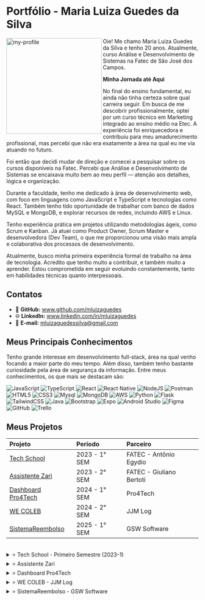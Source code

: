 # Portfólio - Maria Luiza Guedes da Silva

<img align="left" src="https://github.com/user-attachments/assets/a569f4e4-412a-483f-8e99-dee316e6b20d" alt="my-profile" width="250"/>

Oie! Me chamo Maria Luiza Guedes da Silva e tenho 20 anos. Atualmente, curso Análise e Desenvolvimento de Sistemas na Fatec de São José dos Campos.

**Minha Jornada até Aqui**

No final do ensino fundamental, eu ainda não tinha certeza sobre qual carreira seguir. Em busca de me descobrir profissionalmente, optei por um curso técnico em Marketing integrado ao ensino médio na Etec. A experiência foi enriquecedora e contribuiu para meu amadurecimento profissional, mas percebi que não era exatamente a área na qual eu me via atuando no futuro.

Foi então que decidi mudar de direção e comecei a pesquisar sobre os cursos disponíveis na Fatec. Percebi que Análise e Desenvolvimento de Sistemas se encaixava muito bem ao meu perfil — atenção aos detalhes, lógica e organização.

Durante a faculdade, tenho me dedicado à área de desenvolvimento web, com foco em linguagens como JavaScript e TypeScript e tecnologias como React. Também tenho tido oportunidade de trabalhar com banco de dados MySQL e MongoDB, e explorar recursos de redes, incluindo AWS e Linux.

Tenho experiência prática em projetos utilizando metodologias ágeis, como Scrum e Kanban. Já atuei como Product Owner, Scrum Master e desenvolvedora (Dev Team), o que me proporcionou uma visão mais ampla e colaborativa dos processos de desenvolvimento.

Atualmente, busco minha primeira experiência formal de trabalho na área de tecnologia. Acredito que tenho muito a contribuir, e também muito a aprender. Estou comprometida em seguir evoluindo constantemente, tanto em habilidades técnicas quanto interpessoais.


## Contatos

- 🐙 **GitHub:** www.github.com/mluizaguedes
- 🌐 **LinkedIn:** www.linkedin.com/in/mluizaguedes
- 💌 **E-mail:** mluizaguedessilva@gmail.com

## Meus Principais Conhecimentos

Tenho grande interesse em desenvolvimento full-stack, área na qual venho focando a maior parte do meu tempo. Além disso, também tenho bastante curiosidade pela área de segurança da informação. Entre meus conhecimentos, os que mais se destacam são:

![JavaScript](https://img.shields.io/badge/javascript-F7DF1E.svg?style=for-the-badge&logo=javascript&logoColor=black)
![TypeScript](https://img.shields.io/badge/typescript-3178C6.svg?style=for-the-badge&logo=typescript&logoColor=white)
![React](https://img.shields.io/badge/react-61DAFB.svg?style=for-the-badge&logo=react&logoColor=black)
![React Native](https://img.shields.io/badge/react_native-61DAFB.svg?style=for-the-badge&logo=react&logoColor=black)
![NodeJS](https://img.shields.io/badge/node.js-339933.svg?style=for-the-badge&logo=node.js&logoColor=white)
![Postman](https://img.shields.io/badge/Postman-FF6C37.svg?style=for-the-badge&logo=Postman&logoColor=white)
![HTML5](https://img.shields.io/badge/html5-E34F26.svg?style=for-the-badge&logo=html5&logoColor=white)
![CSS3](https://img.shields.io/badge/css3-1572B6.svg?style=for-the-badge&logo=css3&logoColor=white)
![Mysql](https://img.shields.io/badge/mysql-4479A1.svg?style=for-the-badge&logo=mysql&logoColor=white)
![MongoDB](https://img.shields.io/badge/mongodb-47A248.svg?style=for-the-badge&logo=mongodb&logoColor=white)
![AWS](https://img.shields.io/badge/aws-232F3E.svg?style=for-the-badge&logo=amazonaws&logoColor=white)
![Python](https://img.shields.io/badge/python-3776AB.svg?style=for-the-badge&logo=python&logoColor=white)
![Flask](https://img.shields.io/badge/flask-000000.svg?style=for-the-badge&logo=flask&logoColor=white)
![TailwindCSS](https://img.shields.io/badge/tailwindcss-38B2AC.svg?style=for-the-badge&logo=tailwind-css&logoColor=white)
![Java](https://img.shields.io/badge/Java-007396.svg?style=for-the-badge&logo=openjdk&logoColor=white)
![Bootstrap](https://img.shields.io/badge/bootstrap-563D7C.svg?style=for-the-badge&logo=bootstrap&logoColor=white)
![Expo](https://img.shields.io/badge/expo-1C1C1C.svg?style=for-the-badge&logo=expo&logoColor=white)
![Android Studio](https://img.shields.io/badge/Android%20Studio-3DDC84.svg?style=for-the-badge&logo=android-studio&logoColor=black)
![Figma](https://img.shields.io/badge/figma-F24E1E.svg?style=for-the-badge&logo=figma&logoColor=white)
![GitHub](https://img.shields.io/badge/github-181717.svg?style=for-the-badge&logo=github&logoColor=white)
![Trello](https://img.shields.io/badge/trello-0052CC.svg?style=for-the-badge&logo=trello&logoColor=white)

## Meus Projetos

|   Projeto  |  Período  |    Parceiro    |
| :---   | :---    | :---      |
| <a href ="#techshool">Tech School</a>  | 2023 - 1° SEM  | FATEC - Antônio Egydio |
| <a href ="#zari">Assistente Zari</a>  | 2023 - 2° SEM  | FATEC - Giuliano Bertoti |
| <a href ="#dashboard">Dashboard Pro4Tech</a>  | 2024 - 1° SEM  | Pro4Tech |
| <a href ="#wecoleb">WE COLEB</a>  | 2024 - 2° SEM  | JJM Log |
| <a href ="#reembolso">SistemaReembolso</a>  | 2025 - 1° SEM  | GSW Software |

<br />
<span id="techshool">

<details>
 <summary>
  ⭐ Tech School - Primeiro Semestre (2023-1)
 </summary>

<br />
Esse projeto foi desenvolvido no primeiro semestre do curso, em parceria com o colaborador interno Antônio Egydio.
 
O problema surgiu a partir da necessidade de uma empresa que queria adotar a metodologia ágil SCRUM, mas seus colaboradores ainda não tinham conhecimento suficiente sobre os conceitos, processos e práticas envolvidas.
 
Solução: desenvolvemos um sistema web com o objetivo de explicar, de forma clara e prática, os principais elementos do SCRUM: papéis, artefatos, eventos e habilidades necessárias. O foco foi criar uma interface intuitiva, com uma navegação simples e sem excesso de informação, facilitando a compreensão e a aplicação dos conceitos por parte dos usuários em projetos futuros.
 
[GIT - Projeto-de-API-1-Semestre](https://github.com/juliagonzalezmoreira/Projeto-de-API-1-Semestre/tree/main) 

#### Tecnologias Utilizadas 
As seguintes tecnologias foram utilizadas nesse projeto: 
* **🐍 Python:** Linguagem de programação para a lógica do sistema e criação das rotas;
* **🟨 JavaScript:** Linguagem de programação para funcionalidades interativas - modo escuro, modais, botões, validações e questionários;
* **🧪 Flask:** Framework para o backend, rotas e estruturação do layout com Python;
* **🧰 Bootstrap:** Framework com componentes visuais prontos;
* **📝 HTML:** Linguagem de marcação para a estruturação do conteúdo do site;
* **🎨 CSS:** Estilização do layout e responsividade;
* **🖼️ Figma:** Ferramenta de design para o protótipo do site;
* **🧩 Trello:** Ferramenta para gestão de tarefas do projeto;
* **🔷 VSCode:** Editor de código fonte utilizado durante o projeto.
 
#### Contribuições Pessoais 
Atuei como desenvolvedora front-end no projeto, com foco na acessibilidade e responsividade do site e na clareza do conteúdo.

Entre minhas principais entregas, estão:
- Estruturação e responsividade do site: fui responsável por adaptar o layout utilizando Bootstrap e CSS para garantir uma boa experiência de navegação em diferentes dispositivos e tamanhos de tela. Testei as páginas em celulares e monitores variados;
- Melhoria da usabilidade e design visual: incluí ícones, ajustei paleta de cores e tipografias, apliquei contrastes adequados e organizei os elementos visuais pensando na experiência do usuário;
- Adicionar elementos visuais como ícones e ilustrações explicativas que ajudaram a tornar o conteúdo mais atrativo e fácil de entender;
- Criação do conteúdo explicativo sobre metodologias ágeis: pesquisei e redigi os textos explicativos de forma didática, especialmente sobre Product Owner e Kanban, tornando o site mais informativo e educativo;
- Desenvolvimento do quiz interativo: implementei a lógica do questionário final da página de Equipe de Desenvolvimento utilizando JavaScript. Esse recurso validava automaticamente as respostas e oferecia feedback visual ao usuário;
- Integração de links e navegação entre páginas: cuidei da criação de links funcionais, como logos de ferramentas que redirecionam para sites externos, melhorando a interatividade e navegabilidade;
- Acompanhamento e testes de qualidade: testei o sistema regularmente durante as sprints, identifiquei bugs de layout e sugeri ajustes que foram implementados para melhorar a performance;
- Contribuí com sugestões de melhoria, ajudando a organizar a apresentação final e até mesmo conduzindo partes da demonstração do projeto para os professores e colegas;
 
#### Hard Skills 
Durante esse projeto, desenvolvi e consolidei habilidades técnicas como:
* Python e Flask - Uso com ajuda; 
* HTML e CSS - Uso com autonomia; 
* Bootstrap - Uso com autonomia;
* JavaScript - Uso com autonomia.

#### Soft Skills 

Esse primeiro projeto da API foi um grande marco no meu desenvolvimento pessoal e profissional. Precisei sair da minha zona de conforto e trabalhar habilidades como proatividade e autoconfiança, que se tornaram fundamentais para o meu crescimento na área.
</br>

- Proatividade e comunicação no trabalho em equipe

> Desenvolvi uma postura proativa no time. Sempre que eu finalizava minhas tarefas, me colocava à disposição no grupo da equipe para ajudar os meus colegas — sem precisar ser solicitada. Além disso, busquei formas de contribuir com o projeto, por exemplo, meus colegas pediam a opinião da equipe sobre o layout, cores e conteúdo do site, e eu dava sugestões de melhoria. Também valorizei muito a comunicação dentro do time: sempre respondia as mensagens no grupo e deixava todos informados sobre o andamento das minhas atividades. Eu entendi meu papel na equipe, o que evidenciou minhas habilidades de colaboração e comprometimento com o resultado coletivo.

- Autoconfiança

> No início do projeto, senti bastante insegurança em assumir tarefas de programação, por ser meu primeiro contato com a área, preferindo atividades de estudo e documentação. Com o tempo, entendi que o meu crescimento viria justamente dos desafios técnicos. Então, assumi o compromisso de mudar minha postura e comecei a aplicar, na prática, os conhecimentos que estava adquirindo. Me propus, por exemplo, a trabalhar no layout e na responsividade do site, além de implementar a lógica de funcionamento do quiz. Sempre que surgiam dúvidas, procurava meus colegas com humildade e abertura para aprender. À medida que via minha evolução, fui ganhando segurança para assumir tarefas cada vez mais complexas nos próximos projetos.

<video src="https://github.com/user-attachments/assets/1776adc3-9e18-42c6-8b43-cd75a83feab4" width="150" controls></video>
* [Acesse o site pelo seu computador ou celular!](https://techschool.pedrohenribeiro.com/)

</br>
</details>

<span id="zari">
 
<details>
 <summary>
  ⭐ Assistente Zari
 </summary>
 </br>
 2023 - 2° semestre
</details>

<span id="dashboard">
 
<details>
 <summary>
  ⭐ Dashboard Pro4Tech
 </summary>
 </br>
 2024 - 1° semestre
</details>

<span id="wecoleb">
 
<details>
 <summary>
  ⭐ WE COLEB - JJM Log
 </summary>
 </br>
 2024 - 2° semestre
</details>

<span id="reembolso">

<details>
 <summary>
  ⭐ SistemaReembolso - GSW Software
 </summary>
 </br>
 2025 - 1° semestre
</details>
